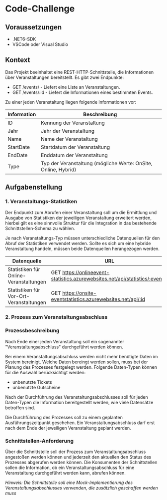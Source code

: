 # Code-Challenge

## Voraussetzungen

- .NET6-SDK
- VSCode oder Visual Studio

## Kontext

Das Projekt beeinhaltet eine REST-HTTP-Schnittstelle, die Informationen über Veranstaltungen bereitstellt.
Es gibt zwei Endpunkte:

- GET /events/ - Liefert eine Liste an Veranstaltungen.
- GET /events/:id - Liefert die Informationen eines bestimmten Events.

Zu einer jeden Veranstaltung liegen folgende Informationen vor:

Information | Beschreibung
----------- | ------------ 
ID          | Kennung der Veranstaltung  
Jahr        | Jahr der Veranstaltung 
Name        | Name der Veranstaltung 
StartDate   | Startdatum der Veranstaltung 
EndDate     | Enddatum der Veranstaltung 
Type        | Typ der Veranstaltung (mögliche Werte: OnSite, Online, Hybrid) 

## Aufgabenstellung

### 1. Veranstaltungs-Statistiken

Der Endpunkt zum Abrufen einer Veranstaltung soll um die Ermittlung und Ausgabe von Statistiken der jeweiligen Veranstaltung erweitert werden, hierbei gilt es eine sinnvolle Struktur für die Integration in das bestehende Schnittstellen-Schema zu wählen.

Je nach Veranstaltungs-Typ müssen unterschiedliche Datenquellen für den Abruf der Statistiken verwendet werden. Sollte es sich um eine hybride Veranstaltung handeln, müssen beide Datenquellen herangezogen werden.

Datenquelle                             | URL
--------------------------------------- | ------------------------ 
Statistiken für Online-Veranstaltungen  | GET https://onlineevent-statistics.azurewebsites.net/api/statistics/:eventId
Statistiken für Vor-Ort-Veranstaltungen | GET https://onsite-eventstatistics.azurewebsites.net/api/:id

### 2. Prozess zum Veranstaltungsabschluss

### Prozessbeschreibung

Nach Ende einer jeden Veranstaltung soll ein sogenannter "Veranstaltungsabschluss" durchgeführt werden können. 

Bei einem Veranstaltungsabschluss werden nicht mehr benötigte Daten im System bereinigt. Welche Daten bereingt werden sollen, muss bei der Planung des Prozesses festgelegt werden. Folgende Daten-Typen können für die Auswahl berücksichtigt werden:

- unbenutzte Tickets
- unbenutzte Gutscheine

Nach der Durchführung des Veranstaltungsabschlusses soll für jeden Daten-Typen die Information bereitgestellt werden, wie viele Datensätze betroffen sind.

Die Durchführung des Prozesses soll zu einem geplanten Ausführungszeitpunkt geschehen. Ein Veranstaltungsabschluss darf erst nach dem Ende der jeweiligen Veranstaltung geplant werden.

### Schnittstellen-Anforderung

Über die Schnittstelle soll der Prozess zum Veranstaltungsabschluss angestoßen werden können und jederzeit den aktuellen den Status des Prozesses abgerufen werden können.
Die Konsumenten der Schnittstellen sollen die Information, ob ein Veranstaltungsabschluss für eine Veranstaltung durchgeführt werden kann, abrufen können.

*Hinweis: Die Schnittstelle soll eine Mock-Implementierung des Veranstaltungsabschlusses verwenden, die zusätzlich geschaffen werden muss*

